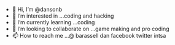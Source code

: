 - 👋 Hi, I’m @dansonb
- 👀 I’m interested in ...coding and hacking
- 🌱 I’m currently learning ...coding 
- 💞️ I’m looking to collaborate on ...game making and pro coding
- 📫 How to reach me ...@ barassell dan facebook twitter intsa

<!---
dansonb/dansonb is a ✨ special ✨ repository because its `README.md` (this file) appears on your GitHub profile.
You can click the Preview link to take a look at your changes.
--->
